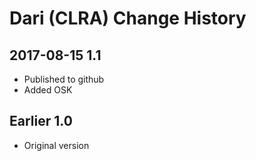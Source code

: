 # Dari (CLRA) Change History

## 2017-08-15 1.1
* Published to github
* Added OSK

## Earlier 1.0
* Original version